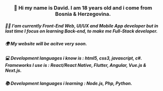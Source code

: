 <div>
  <h3 align="center">👋 Hi my name is <b>David</b>. I am 18 years old and i come from Bosnia & Herzegovina.</h1>
  <h5>👨‍💻 I'am currently <b>Front-End Web, UI/UX and Mobile App developer</b> but in last time I focus on learning Back-end, to make me Full-Stack developer.</h1>
  <h5>🌍<b> My website will be acitve very soon.</b></h1>
  <h5>💻 Development languages i know is : <b>html5, css3, javascript, c#.</b> Frameworks I use is : <b>React/React Native, Flutter, Angular, Vue.js & Next.js.</b></h1>
  <h5>📚 Development languages i learning : <b>Node.js, Php, Python.</b></h5>
</div>
